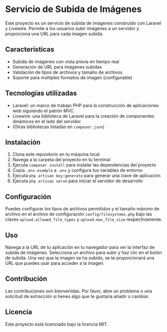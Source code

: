# Servicio de Subida de Imágenes

Este proyecto es un servicio de subida de imágenes construido con Laravel y Livewire. Permite a los usuarios subir imágenes a un servidor y proporciona una URL para cada imagen subida.

## Características

-   Subida de imágenes con vista previa en tiempo real
-   Generación de URL para imágenes subidas
-   Validación de tipos de archivos y tamaño de archivos
-   Soporte para múltiples formatos de imagen (configurable)

## Tecnologías utilizadas

-   Laravel: un marco de trabajo PHP para la construcción de aplicaciones web siguiendo el patrón MVC.
-   Livewire: una biblioteca de Laravel para la creación de componentes dinámicos en el lado del servidor.
-   (Otras bibliotecas listadas en `composer.json`)

## Instalación

1. Clona este repositorio en tu máquina local
2. Navega a la carpeta del proyecto en tu terminal
3. Ejecuta `composer install` para instalar las dependencias del proyecto
4. Copia `.env.example` a `.env` y configura tus variables de entorno
5. Ejecuta `php artisan key:generate` para generar una clave de aplicación
6. Ejecuta `php artisan serve` para iniciar el servidor de desarrollo

## Configuración

Puedes configurar los tipos de archivos permitidos y el tamaño máximo de archivo en el archivo de configuración `config/filesystems.php` bajo las claves `upload.allowed_file_types` y `upload.max_file_size` respectivamente.

## Uso

Navega a la URL de tu aplicación en tu navegador para ver la interfaz de subida de imágenes. Selecciona un archivo para subir y haz clic en el botón de subida. Una vez que la imagen se ha subido, se te proporcionará una URL que puedes usar para acceder a la imagen.

## Contribución

Las contribuciones son bienvenidas. Por favor, abre un problema o una solicitud de extracción si tienes algo que te gustaría añadir o cambiar.

## Licencia

Este proyecto está licenciado bajo la licencia MIT.
